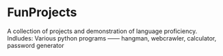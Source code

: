 # FunProjects
A collection of projects and demonstration of language proficiency.
Indludes: Various python programs —— hangman, webcrawler, calculator, password generator
